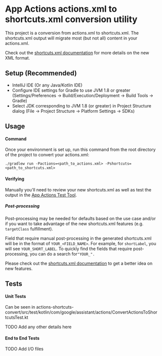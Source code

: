 # App Actions actions.xml to shortcuts.xml conversion utility

This project is a conversion from actions.xml to shortcuts.xml. The shortcuts.xml output will migrate most (but not all)
content in your actions.xml.

Check out the
[shortcuts.xml documentation](https://developers.google.com/assistant/app/action-schema)
for more details on the new XML format.

## Setup (Recommended)

* IntelliJ IDE (Or any Java/Kotlin IDE)
* Configure IDE settings for Gradle to use JVM 1.8 or greater
  (Settings/Preferences -> Build/Execution/Deployment -> Build Tools -> Gradle)
* Select JDK corresponding to JVM 1.8 (or greater) in Project Structure dialog
  (File -> Project Structure -> Platform Settings -> SDKs)

## Usage

#### Command

Once your environment is set up, run this command from the root directory of the project to convert your actions.xml:

`./gradlew run -Pactions=<path_to_actions.xml> -Pshortcuts=<path_to_shortcuts.xml>`

#### Verifying

Manually you'll need to review your new shortcuts.xml as well as test the output in the
[App Actions Test Tool](https://developers.google.com/assistant/app/test-tool).


##### Post-processing

Post-processing may be needed for defaults based on the use case and/or if you want to take advantage of the new
shortcuts.xml features (e.g. `targetClass` fulfillment).

Field that require manual post-processing in the generated shortcuts.xml will be in the format of `YOUR_<FIELD_NAME>`.
For example, for `shortLabel`, you will see `YOUR_SHORT_LABEL`. To quickly find the fields that require post-processing,
you can do a search for`"YOUR_".`

Please check out the
[shortcuts.xml documentation](https://developers.google.com/assistant/app/)
to get a better idea on new features.

## Tests

#### Unit Tests

Can be seen in actions-shortcuts-convert/src/test/kotlin/com/google/assistant/actions/ConvertActionsToShortcutsTest.kt

TODO Add any other details here

#### End to End Tests

TODO Add I/O files
